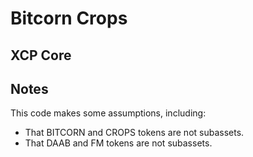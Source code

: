 # Bitcorn Crops

## XCP Core

## Notes

This code makes some assumptions, including:
- That BITCORN and CROPS tokens are not subassets.
- That DAAB and FM tokens are not subassets.